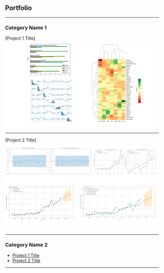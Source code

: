 ## Portfolio

---

### Category Name 1 

[Project 1 Title]
<img src="./images/EU_satisfaction.png?raw=true"/>

---
[Project 2 Title]
<img src="./images/ai_prediction.png?raw=true"/>

---

### Category Name 2

- [Project 1 Title](https://github.com/kacper22g/EU_citizens_satisfaction)
- [Project 2 Title](https://github.com/kacper22g/AI_prediction)
---


